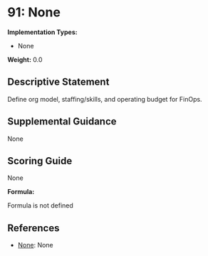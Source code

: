 # 91: None

**Implementation Types:**

- None

**Weight:** 0.0

## Descriptive Statement

Define org model, staffing/skills, and operating budget for FinOps.

## Supplemental Guidance

None

## Scoring Guide

None

**Formula:**

Formula is not defined

## References

- [None](None): None

